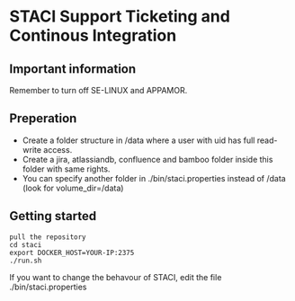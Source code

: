 # STACI Support Ticketing and Continous Integration

## Important information
Remember to turn off SE-LINUX and APPAMOR.

## Preperation
- Create a folder structure in /data where a user with uid has full read-write access. 
- Create a jira, atlassiandb, confluence and bamboo folder inside this folder with same rights. 
- You can specify another folder in ./bin/staci.properties instead of /data (look for volume_dir=/data)

## Getting started
```
pull the repository
cd staci
export DOCKER_HOST=YOUR-IP:2375
./run.sh
```

If you want to change the behavour of STACI, edit the file ./bin/staci.properties
